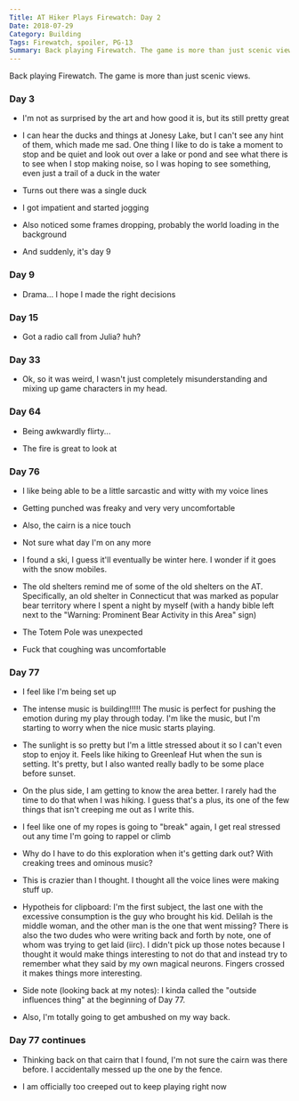 ```yaml
---
Title: AT Hiker Plays Firewatch: Day 2
Date: 2018-07-29
Category: Building
Tags: Firewatch, spoiler, PG-13
Summary: Back playing Firewatch. The game is more than just scenic views.
---
```


Back playing Firewatch. The game is more than just scenic views.

### Day 3

- I'm not as surprised by the art and how good it is, but its still pretty great

- I can hear the ducks and things at Jonesy Lake, but I can't see any hint of them, which made me sad. One thing I like to do is take a moment to stop and be quiet and look out over a lake or pond and see what there is to see when I stop making noise, so I was hoping to see something, even just a trail of a duck in the water

- Turns out there was a single duck

- I got impatient and started jogging

- Also noticed some frames dropping, probably the world loading in the background

- And suddenly, it's day 9

### Day 9

- Drama... I hope I made the right decisions

### Day 15

- Got a radio call from Julia? huh?

### Day 33

- Ok, so it was weird, I wasn't just completely misunderstanding and mixing up game characters in my head.

### Day 64

- Being awkwardly flirty...

- The fire is great to look at

### Day 76

- I like being able to be a little sarcastic and witty with my voice lines

- Getting punched was freaky and very very uncomfortable

- Also, the cairn is a nice touch

- Not sure what day I'm on any more

- I found a ski, I guess it'll eventually be winter here. I wonder if it goes with the snow mobiles.

- The old shelters remind me of some of the old shelters on the AT. Specifically, an old shelter in Connecticut that was marked as popular bear territory where I spent a night by myself (with a handy bible left next to the "Warning: Prominent Bear Activity in this Area" sign)

- The Totem Pole was unexpected

- Fuck that coughing was uncomfortable

### Day 77

- I feel like I'm being set up

- The intense music is building!!!!! The music is perfect for pushing the emotion during my play through today. I'm like the music, but I'm starting to worry when the nice music starts playing.

- The sunlight is so pretty but I'm a little stressed about it so I can't even stop to enjoy it. Feels like hiking to Greenleaf Hut when the sun is setting. It's pretty, but I also wanted really badly to be some place before sunset.

- On the plus side, I am getting to know the area better. I rarely had the time to do that when I was hiking. I guess that's a plus, its one of the few things that isn't creeping me out as I write this.

- I feel like one of my ropes is going to "break" again, I get real stressed out any time I'm going to rappel or climb

- Why do I have to do this exploration when it's getting dark out? With creaking trees and ominous music?

- This is crazier than I thought. I thought all the voice lines were making stuff up.

- Hypotheis for clipboard: I'm the first subject, the last one with the excessive consumption is the guy who brought his kid. Delilah is the middle woman, and the other man is the one that went missing? There is also the two dudes who were writing back and forth by note, one of whom was trying to get laid (iirc). I didn't pick up those notes because I thought it would make things interesting to not do that and instead try to remember what they said by my own magical neurons. Fingers crossed it makes things more interesting.

- Side note (looking back at my notes): I kinda called the "outside influences thing" at the beginning of Day 77.

- Also, I'm totally going to get ambushed on my way back.

### Day 77 continues

- Thinking back on that cairn that I found, I'm not sure the cairn was there before. I accidentally messed up the one by the fence.

- I am officially too creeped out to keep playing right now
